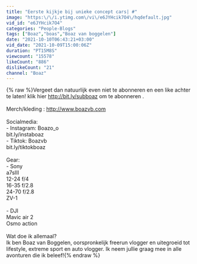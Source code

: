 ```yaml
---
title: "Eerste kijkje bij unieke concept cars| #"
image: "https:\/\/i.ytimg.com\/vi\/e6JYHcik7O4\/hqdefault.jpg"
vid_id: "e6JYHcik7O4"
categories: "People-Blogs"
tags: ["Boaz","boas","Boaz van boggelen"]
date: "2021-10-10T06:43:21+03:00"
vid_date: "2021-10-09T15:00:06Z"
duration: "PT15M8S"
viewcount: "15578"
likeCount: "886"
dislikeCount: "21"
channel: "Boaz"
---
```

{% raw %}Vergeet dan natuurlijk even niet te abonneren en een like achter te laten! klik hier <a rel="nofollow" target="blank" href="http://bit.ly/subboaz">http://bit.ly/subboaz</a> om te abonneren .<br /><br />Merch/kleding : <a rel="nofollow" target="blank" href="http://www.boazvb.com">http://www.boazvb.com</a><br /><br />Socialmedia:<br />- Instagram: Boazo_o<br />bit.ly/instaboaz<br /> - Tiktok: Boazvb<br />bit.ly/tiktokboaz<br /><br />Gear:<br />- Sony<br />a7sIII<br />12-24 f/4<br />16-35 f/2.8<br />24-70 f/2.8<br />ZV-1<br /><br />- DJI<br />Mavic air 2<br />Osmo action<br /><br />Wat doe ik allemaal?<br />Ik ben Boaz van Boggelen, oorspronkelijk freerun vlogger en uitegroeid tot lifestyle, extreme sport en auto vlogger. Ik neem jullie graag mee in alle avonturen die ik beleef!{% endraw %}
